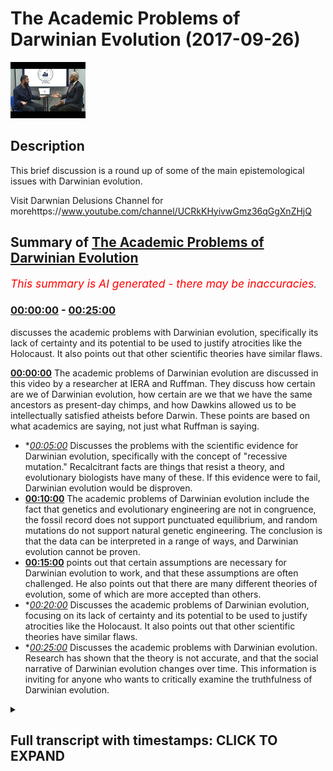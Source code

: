 # The Academic Problems of Darwinian Evolution (2017-09-26)

![alt The Academic Problems of Darwinian Evolution](fsJUk_vQnCs.jpg "The Academic Problems of Darwinian Evolution")

## Description

This brief discussion is a round up of some of the main epistemological issues with Darwinian evolution. 

Visit Darwnian Delusions Channel for morehttps://www.youtube.com/channel/UCRkKHyivwGmz36qGgXnZHjQ

## Summary of [The Academic Problems of Darwinian Evolution](https://www.youtube.com/watch?v=fsJUk_vQnCs)


*<span style="color:red; font-size:125%">This summary is AI generated - there may be inaccuracies</span>. [](/)*

### [00:00:00](https://www.youtube.com/watch?v=fsJUk_vQnCs&t=0) - [00:25:00](https://www.youtube.com/watch?v=fsJUk_vQnCs&t=1500)

 discusses the academic problems with Darwinian evolution, specifically its lack of certainty and its potential to be used to justify atrocities like the Holocaust. It also points out that other scientific theories have similar flaws.

**[00:00:00](https://www.youtube.com/watch?v=fsJUk_vQnCs&t=0)** The academic problems of Darwinian evolution are discussed in this video by a researcher at IERA and Ruffman. They discuss how certain are we of Darwinian evolution, how certain are we that we have the same ancestors as present-day chimps, and how Dawkins allowed us to be intellectually satisfied atheists before Darwin. These points are based on what academics are saying, not just what Ruffman is saying.
* **[00:05:00](https://www.youtube.com/watch?v=fsJUk_vQnCs&t=300)* Discusses the problems with the scientific evidence for Darwinian evolution, specifically with the concept of "recessive mutation." Recalcitrant facts are things that resist a theory, and evolutionary biologists have many of these. If this evidence were to fail, Darwinian evolution would be disproven.
* **[00:10:00](https://www.youtube.com/watch?v=fsJUk_vQnCs&t=600)** The academic problems of Darwinian evolution include the fact that genetics and evolutionary engineering are not in congruence, the fossil record does not support punctuated equilibrium, and random mutations do not support natural genetic engineering. The conclusion is that the data can be interpreted in a range of ways, and Darwinian evolution cannot be proven.
* **[00:15:00](https://www.youtube.com/watch?v=fsJUk_vQnCs&t=900)** points out that certain assumptions are necessary for Darwinian evolution to work, and that these assumptions are often challenged. He also points out that there are many different theories of evolution, some of which are more accepted than others.
* **[00:20:00](https://www.youtube.com/watch?v=fsJUk_vQnCs&t=1200)* Discusses the academic problems of Darwinian evolution, focusing on its lack of certainty and its potential to be used to justify atrocities like the Holocaust. It also points out that other scientific theories have similar flaws.
* **[00:25:00](https://www.youtube.com/watch?v=fsJUk_vQnCs&t=1500)* Discusses the academic problems with Darwinian evolution. Research has shown that the theory is not accurate, and that the social narrative of Darwinian evolution changes over time. This information is inviting for anyone who wants to critically examine the truthfulness of Darwinian evolution.

<details><summary><h2>Full transcript with timestamps: CLICK TO EXPAND</h2></summary>

[0:00:00](https://youtu.be/fsJUk_vQnCs?t=0) assalamualaikum warahmatullahi  
[0:00:02](https://youtu.be/fsJUk_vQnCs?t=2) wabarakatuhu welcome to a very important  
[0:00:06](https://youtu.be/fsJUk_vQnCs?t=6) show on evolution I'm here with sabor  
[0:00:09](https://youtu.be/fsJUk_vQnCs?t=9) Ruffman how you do it you're right good  
[0:00:11](https://youtu.be/fsJUk_vQnCs?t=11) good one of the researchers at I era and  
[0:00:14](https://youtu.be/fsJUk_vQnCs?t=14) we're going to be discussing Darwinian  
[0:00:16](https://youtu.be/fsJUk_vQnCs?t=16) evolution how certain let's get started  
[0:00:19](https://youtu.be/fsJUk_vQnCs?t=19) straight away so what how certain are we  
[0:00:22](https://youtu.be/fsJUk_vQnCs?t=22) of Darwinian evolution and more  
[0:00:25](https://youtu.be/fsJUk_vQnCs?t=25) specifically I want to ask you how  
[0:00:27](https://youtu.be/fsJUk_vQnCs?t=27) certain are we that we have the same  
[0:00:30](https://youtu.be/fsJUk_vQnCs?t=30) ancestors as present-day  
[0:00:31](https://youtu.be/fsJUk_vQnCs?t=31) let's say chimps ok brilliant question  
[0:00:34](https://youtu.be/fsJUk_vQnCs?t=34) what I'm gonna do in this show in sha  
[0:00:37](https://youtu.be/fsJUk_vQnCs?t=37) Allah God willing is show the popular  
[0:00:40](https://youtu.be/fsJUk_vQnCs?t=40) narrative which is it is as certain as  
[0:00:43](https://youtu.be/fsJUk_vQnCs?t=43) planetary motion as certain as the  
[0:00:44](https://youtu.be/fsJUk_vQnCs?t=44) plants going around the around the Sun  
[0:00:46](https://youtu.be/fsJUk_vQnCs?t=46) that we are certain this has happened  
[0:00:48](https://youtu.be/fsJUk_vQnCs?t=48) because this is this all certainty that  
[0:00:51](https://youtu.be/fsJUk_vQnCs?t=51) Darwin is speak with ok I'm gonna show  
[0:00:53](https://youtu.be/fsJUk_vQnCs?t=53) me are you challenging that certain time  
[0:00:54](https://youtu.be/fsJUk_vQnCs?t=54) no okay I'm gonna show the academics not  
[0:00:57](https://youtu.be/fsJUk_vQnCs?t=57) me right say it is based on a  
[0:01:00](https://youtu.be/fsJUk_vQnCs?t=60) probabilistic framework which has  
[0:01:01](https://youtu.be/fsJUk_vQnCs?t=61) multiple assumptions which are being  
[0:01:03](https://youtu.be/fsJUk_vQnCs?t=63) challenged and its core concepts are  
[0:01:05](https://youtu.be/fsJUk_vQnCs?t=65) disputable so are you saying that what's  
[0:01:07](https://youtu.be/fsJUk_vQnCs?t=67) happening on a popular level it's  
[0:01:09](https://youtu.be/fsJUk_vQnCs?t=69) completely different from what's going  
[0:01:11](https://youtu.be/fsJUk_vQnCs?t=71) on in the academic world absolutely and  
[0:01:12](https://youtu.be/fsJUk_vQnCs?t=72) this is not just something which I'm  
[0:01:14](https://youtu.be/fsJUk_vQnCs?t=74) pointing out this is something that even  
[0:01:15](https://youtu.be/fsJUk_vQnCs?t=75) the British government understands that  
[0:01:18](https://youtu.be/fsJUk_vQnCs?t=78) the academia is what's known in academia  
[0:01:21](https://youtu.be/fsJUk_vQnCs?t=81) hasn't filtered down to the general  
[0:01:23](https://youtu.be/fsJUk_vQnCs?t=83) masses which is why they run projects to  
[0:01:26](https://youtu.be/fsJUk_vQnCs?t=86) narrow the gap right but I would say  
[0:01:28](https://youtu.be/fsJUk_vQnCs?t=88) when it comes to Darwin's particular  
[0:01:30](https://youtu.be/fsJUk_vQnCs?t=90) theory yeah Richard Dawkins in the blind  
[0:01:32](https://youtu.be/fsJUk_vQnCs?t=92) watchmaker says Darwin allowed us to be  
[0:01:36](https://youtu.be/fsJUk_vQnCs?t=96) intellectually satisfied atheists before  
[0:01:38](https://youtu.be/fsJUk_vQnCs?t=98) Darwin it could have been tenable to be  
[0:01:39](https://youtu.be/fsJUk_vQnCs?t=99) an atheist right but he allowed us to be  
[0:01:41](https://youtu.be/fsJUk_vQnCs?t=101) intellectually satisfied atheists so  
[0:01:42](https://youtu.be/fsJUk_vQnCs?t=102) because of that we've got a deliberate  
[0:01:44](https://youtu.be/fsJUk_vQnCs?t=104) campaign by humanists by atheists by  
[0:01:47](https://youtu.be/fsJUk_vQnCs?t=107) Darwinists to miss educate the public on  
[0:01:50](https://youtu.be/fsJUk_vQnCs?t=110) this particular issue sounds quite  
[0:01:52](https://youtu.be/fsJUk_vQnCs?t=112) conspiratorial support I mean it does  
[0:01:54](https://youtu.be/fsJUk_vQnCs?t=114) mean is it just what you're saying or is  
[0:01:57](https://youtu.be/fsJUk_vQnCs?t=117) there some people from like an academic  
[0:01:58](https://youtu.be/fsJUk_vQnCs?t=118) perspective that also made the same kind  
[0:02:00](https://youtu.be/fsJUk_vQnCs?t=120) of claim well what you'll find and this  
[0:02:02](https://youtu.be/fsJUk_vQnCs?t=122) is very very interesting is that  
[0:02:04](https://youtu.be/fsJUk_vQnCs?t=124) mainstream secular academics who are  
[0:02:07](https://youtu.be/fsJUk_vQnCs?t=127) themselves like who for example James  
[0:02:10](https://youtu.be/fsJUk_vQnCs?t=130) Shapiro look as a  
[0:02:12](https://youtu.be/fsJUk_vQnCs?t=132) Cambridge educated evolutionary  
[0:02:14](https://youtu.be/fsJUk_vQnCs?t=134) biologist at the University of Chicago  
[0:02:16](https://youtu.be/fsJUk_vQnCs?t=136) right and he basically says that it's a  
[0:02:20](https://youtu.be/fsJUk_vQnCs?t=140) religion Lynn Margulis he's again an  
[0:02:23](https://youtu.be/fsJUk_vQnCs?t=143) atheist evolutionary biologist her and  
[0:02:24](https://youtu.be/fsJUk_vQnCs?t=144) similar and symbiotic theory is taught  
[0:02:27](https://youtu.be/fsJUk_vQnCs?t=147) every single usually apprised of some  
[0:02:29](https://youtu.be/fsJUk_vQnCs?t=149) sort she did she won the National Medal  
[0:02:31](https://youtu.be/fsJUk_vQnCs?t=151) of Science and Clinton gave that to her  
[0:02:33](https://youtu.be/fsJUk_vQnCs?t=153) again she's an eighth yes she called an  
[0:02:35](https://youtu.be/fsJUk_vQnCs?t=155) Anglo Saxon sect right Masatoshi Nye who  
[0:02:39](https://youtu.be/fsJUk_vQnCs?t=159) is a dawn in population genetics a  
[0:02:41](https://youtu.be/fsJUk_vQnCs?t=161) subfield of evolutionary biology again  
[0:02:43](https://youtu.be/fsJUk_vQnCs?t=163) another realized yeah not yet so he's  
[0:02:47](https://youtu.be/fsJUk_vQnCs?t=167) got these formulas at all at an academic  
[0:02:51](https://youtu.be/fsJUk_vQnCs?t=171) level in libraries across the world he  
[0:02:53](https://youtu.be/fsJUk_vQnCs?t=173) has said Darwin and he doesn't believe  
[0:02:55](https://youtu.be/fsJUk_vQnCs?t=175) in Darwin's mechanism he believes in his  
[0:02:58](https://youtu.be/fsJUk_vQnCs?t=178) own notation driven evolution he says  
[0:03:00](https://youtu.be/fsJUk_vQnCs?t=180) Darwin in our field is God so you can't  
[0:03:02](https://youtu.be/fsJUk_vQnCs?t=182) challenge him right so these are atheist  
[0:03:04](https://youtu.be/fsJUk_vQnCs?t=184) evolutionary academics saying this is  
[0:03:07](https://youtu.be/fsJUk_vQnCs?t=187) way more than science right and one  
[0:03:09](https://youtu.be/fsJUk_vQnCs?t=189) other thing which is very important just  
[0:03:11](https://youtu.be/fsJUk_vQnCs?t=191) a few months ago there's a book  
[0:03:12](https://youtu.be/fsJUk_vQnCs?t=192) published by Oxford University by an  
[0:03:14](https://youtu.be/fsJUk_vQnCs?t=194) atheist evolutionary biologist run  
[0:03:16](https://youtu.be/fsJUk_vQnCs?t=196) called Darwinism as religion so yours  
[0:03:20](https://youtu.be/fsJUk_vQnCs?t=200) antibody to see the philosopher of  
[0:03:21](https://youtu.be/fsJUk_vQnCs?t=201) science Michael ruse right well you  
[0:03:23](https://youtu.be/fsJUk_vQnCs?t=203) argues in that book is that Darwin's  
[0:03:25](https://youtu.be/fsJUk_vQnCs?t=205) theory is a valid scientific theory yes  
[0:03:28](https://youtu.be/fsJUk_vQnCs?t=208) but it has morphed into a full-out  
[0:03:32](https://youtu.be/fsJUk_vQnCs?t=212) religion not religion we are believes in  
[0:03:34](https://youtu.be/fsJUk_vQnCs?t=214) God by religion nonetheless okay let's  
[0:03:36](https://youtu.be/fsJUk_vQnCs?t=216) get straight into the question I posed  
[0:03:39](https://youtu.be/fsJUk_vQnCs?t=219) to you in the beginning of this session  
[0:03:40](https://youtu.be/fsJUk_vQnCs?t=220) we talked about certainty in terms of  
[0:03:43](https://youtu.be/fsJUk_vQnCs?t=223) evolutionary theory you're saying it's  
[0:03:45](https://youtu.be/fsJUk_vQnCs?t=225) not a certain as evolutionists or let's  
[0:03:48](https://youtu.be/fsJUk_vQnCs?t=228) say even popular atheists are making out  
[0:03:51](https://youtu.be/fsJUk_vQnCs?t=231) to be so what is your evidence of that  
[0:03:52](https://youtu.be/fsJUk_vQnCs?t=232) okay all of the people are not a  
[0:03:54](https://youtu.be/fsJUk_vQnCs?t=234) reference in this video people that you  
[0:03:56](https://youtu.be/fsJUk_vQnCs?t=236) can go check out learn and you can  
[0:03:59](https://youtu.be/fsJUk_vQnCs?t=239) actually find out there why I'm saying  
[0:04:00](https://youtu.be/fsJUk_vQnCs?t=240) yeah it's based on what they're saying  
[0:04:01](https://youtu.be/fsJUk_vQnCs?t=241) yeah so first off if we pick up any book  
[0:04:04](https://youtu.be/fsJUk_vQnCs?t=244) on the philosophy of biology philosophy  
[0:04:07](https://youtu.be/fsJUk_vQnCs?t=247) or biology is a subfield in which if you  
[0:04:09](https://youtu.be/fsJUk_vQnCs?t=249) imagine a biologist as studying  
[0:04:10](https://youtu.be/fsJUk_vQnCs?t=250) organisms right and a philosopher of  
[0:04:13](https://youtu.be/fsJUk_vQnCs?t=253) biology studying biologists how do they  
[0:04:14](https://youtu.be/fsJUk_vQnCs?t=254) come to conclusion so a basic book on  
[0:04:16](https://youtu.be/fsJUk_vQnCs?t=256) this is evidence in evolution by  
[0:04:18](https://youtu.be/fsJUk_vQnCs?t=258) Cambridge University okay why the  
[0:04:20](https://youtu.be/fsJUk_vQnCs?t=260) philosopher of biology Eliot Sobel who  
[0:04:22](https://youtu.be/fsJUk_vQnCs?t=262) is an atheist right and what he says in  
[0:04:23](https://youtu.be/fsJUk_vQnCs?t=263) this book is this duh  
[0:04:26](https://youtu.be/fsJUk_vQnCs?t=266) evolution is based on a probabilistic  
[0:04:27](https://youtu.be/fsJUk_vQnCs?t=267) framework okay and he talks about the  
[0:04:29](https://youtu.be/fsJUk_vQnCs?t=269) multiple assumptions which are there  
[0:04:31](https://youtu.be/fsJUk_vQnCs?t=271) okay likewise we have Peter Godfrey  
[0:04:33](https://youtu.be/fsJUk_vQnCs?t=273) Smith another philosopher herbology he  
[0:04:36](https://youtu.be/fsJUk_vQnCs?t=276) published a book with Princeton  
[0:04:37](https://youtu.be/fsJUk_vQnCs?t=277) University called philosophy herbology  
[0:04:38](https://youtu.be/fsJUk_vQnCs?t=278) yeah he's dead  
[0:04:39](https://youtu.be/fsJUk_vQnCs?t=279) he speaks about bodies are moving away  
[0:04:41](https://youtu.be/fsJUk_vQnCs?t=281) from the Tree of Life which we've been  
[0:04:43](https://youtu.be/fsJUk_vQnCs?t=283) told as a fact okay to a web of life so  
[0:04:46](https://youtu.be/fsJUk_vQnCs?t=286) mainstream secular and these two  
[0:04:48](https://youtu.be/fsJUk_vQnCs?t=288) individuals are atheists mainstream  
[0:04:50](https://youtu.be/fsJUk_vQnCs?t=290) secular universities and individuals and  
[0:04:52](https://youtu.be/fsJUk_vQnCs?t=292) academics yeah admit to three facts  
[0:04:55](https://youtu.be/fsJUk_vQnCs?t=295) probabilistic framework multiple  
[0:04:57](https://youtu.be/fsJUk_vQnCs?t=297) assumptions which are being challenged  
[0:04:59](https://youtu.be/fsJUk_vQnCs?t=299) and its core concepts are disputed  
[0:05:02](https://youtu.be/fsJUk_vQnCs?t=302) disputable let's stick with two and  
[0:05:04](https://youtu.be/fsJUk_vQnCs?t=304) three because one might be claimed to be  
[0:05:06](https://youtu.be/fsJUk_vQnCs?t=306) not a problem and everything in it said  
[0:05:08](https://youtu.be/fsJUk_vQnCs?t=308) in a sense is probabilistic right yeah  
[0:05:10](https://youtu.be/fsJUk_vQnCs?t=310) sure but what we need to be careful  
[0:05:12](https://youtu.be/fsJUk_vQnCs?t=312) about is this yeah remember the  
[0:05:14](https://youtu.be/fsJUk_vQnCs?t=314) narrative they're telling us they're  
[0:05:15](https://youtu.be/fsJUk_vQnCs?t=315) telling us it's as clear it's no brainer  
[0:05:17](https://youtu.be/fsJUk_vQnCs?t=317) it's as clear as planetary motion that's  
[0:05:19](https://youtu.be/fsJUk_vQnCs?t=319) the probably stick that's an observation  
[0:05:20](https://youtu.be/fsJUk_vQnCs?t=320) right so it's a very big claim okay so a  
[0:05:23](https://youtu.be/fsJUk_vQnCs?t=323) probabilistic framework is something  
[0:05:26](https://youtu.be/fsJUk_vQnCs?t=326) which automatically lowers that  
[0:05:27](https://youtu.be/fsJUk_vQnCs?t=327) certainty that you're talking about okay  
[0:05:29](https://youtu.be/fsJUk_vQnCs?t=329) some would say though I mean we're  
[0:05:31](https://youtu.be/fsJUk_vQnCs?t=331) talking about probabilistic framework we  
[0:05:32](https://youtu.be/fsJUk_vQnCs?t=332) don't have we don't have a problem with  
[0:05:34](https://youtu.be/fsJUk_vQnCs?t=334) that two and three you mentioned some of  
[0:05:38](https://youtu.be/fsJUk_vQnCs?t=338) the main major assumptions like we're  
[0:05:40](https://youtu.be/fsJUk_vQnCs?t=340) gonna probably go into homology or  
[0:05:41](https://youtu.be/fsJUk_vQnCs?t=341) something like this before we move on to  
[0:05:43](https://youtu.be/fsJUk_vQnCs?t=343) homology what we need to realize is this  
[0:05:44](https://youtu.be/fsJUk_vQnCs?t=344) yeah number one Darwin and the way that  
[0:05:47](https://youtu.be/fsJUk_vQnCs?t=347) he framed hysteria and the way that he  
[0:05:49](https://youtu.be/fsJUk_vQnCs?t=349) propagated it yeah he didn't know I  
[0:05:51](https://youtu.be/fsJUk_vQnCs?t=351) believe a very honest way yeah and I  
[0:05:53](https://youtu.be/fsJUk_vQnCs?t=353) believe he was a very hardworking  
[0:05:54](https://youtu.be/fsJUk_vQnCs?t=354) scientist and many of his works have  
[0:05:56](https://youtu.be/fsJUk_vQnCs?t=356) been misrepresented okay for example  
[0:05:57](https://youtu.be/fsJUk_vQnCs?t=357) right if you pick up a book on  
[0:05:59](https://youtu.be/fsJUk_vQnCs?t=359) evolutionary biology today a book about  
[0:06:01](https://youtu.be/fsJUk_vQnCs?t=361) Darwinian evolution like the greatest  
[0:06:03](https://youtu.be/fsJUk_vQnCs?t=363) show on earth right all jerry coins  
[0:06:06](https://youtu.be/fsJUk_vQnCs?t=366) evolution is true you're just gonna get  
[0:06:08](https://youtu.be/fsJUk_vQnCs?t=368) this theory is true here's why it's true  
[0:06:10](https://youtu.be/fsJUk_vQnCs?t=370) here's why it's true XYZ okay but he's  
[0:06:12](https://youtu.be/fsJUk_vQnCs?t=372) make up the Origin of Species you find  
[0:06:14](https://youtu.be/fsJUk_vQnCs?t=374) that Darwin right in the beginning he  
[0:06:16](https://youtu.be/fsJUk_vQnCs?t=376) says something very very important okay  
[0:06:17](https://youtu.be/fsJUk_vQnCs?t=377) he says you can use the facts that I  
[0:06:20](https://youtu.be/fsJUk_vQnCs?t=380) have in my book to come up with  
[0:06:22](https://youtu.be/fsJUk_vQnCs?t=382) conclusions which are opposite to mine  
[0:06:23](https://youtu.be/fsJUk_vQnCs?t=383) because he understands the philosophy of  
[0:06:25](https://youtu.be/fsJUk_vQnCs?t=385) science the philosophy of science  
[0:06:27](https://youtu.be/fsJUk_vQnCs?t=387) teaches us one you can have a conclusion  
[0:06:31](https://youtu.be/fsJUk_vQnCs?t=391) you can have observations in the future  
[0:06:33](https://youtu.be/fsJUk_vQnCs?t=393) which can challenge your previous  
[0:06:34](https://youtu.be/fsJUk_vQnCs?t=394) conclusion the Black Swan problem  
[0:06:36](https://youtu.be/fsJUk_vQnCs?t=396) problem reduction too you can always  
[0:06:38](https://youtu.be/fsJUk_vQnCs?t=398) have the same data give  
[0:06:39](https://youtu.be/fsJUk_vQnCs?t=399) rise to multiple theories later on in  
[0:06:42](https://youtu.be/fsJUk_vQnCs?t=402) Chapter six of his book he speaks about  
[0:06:44](https://youtu.be/fsJUk_vQnCs?t=404) the problems with his own theory now  
[0:06:46](https://youtu.be/fsJUk_vQnCs?t=406) look at the honesty of the man he puts  
[0:06:48](https://youtu.be/fsJUk_vQnCs?t=408) together a theory and he puts together a  
[0:06:50](https://youtu.be/fsJUk_vQnCs?t=410) chapter about the problems with this  
[0:06:52](https://youtu.be/fsJUk_vQnCs?t=412) theory and he tries to iron them out and  
[0:06:54](https://youtu.be/fsJUk_vQnCs?t=414) he admits some of these problems are  
[0:06:56](https://youtu.be/fsJUk_vQnCs?t=416) unsolvable some of these problems are  
[0:06:58](https://youtu.be/fsJUk_vQnCs?t=418) more apparent than real but I still  
[0:07:00](https://youtu.be/fsJUk_vQnCs?t=420) think my Theory's correct but one thing  
[0:07:02](https://youtu.be/fsJUk_vQnCs?t=422) that he says in his book if this fails  
[0:07:05](https://youtu.be/fsJUk_vQnCs?t=425) his Theory fails according to him which  
[0:07:07](https://youtu.be/fsJUk_vQnCs?t=427) is gradualism that their variations that  
[0:07:10](https://youtu.be/fsJUk_vQnCs?t=430) take place and evolution works at a  
[0:07:12](https://youtu.be/fsJUk_vQnCs?t=432) gradualist ik pace he said if this fails  
[0:07:15](https://youtu.be/fsJUk_vQnCs?t=435) then my theory will absolutely break  
[0:07:17](https://youtu.be/fsJUk_vQnCs?t=437) down and evolutionary biologists today  
[0:07:20](https://youtu.be/fsJUk_vQnCs?t=440) understand that gradualism has largely  
[0:07:22](https://youtu.be/fsJUk_vQnCs?t=442) failed and is this linked to things like  
[0:07:25](https://youtu.be/fsJUk_vQnCs?t=445) punctuated equilibrium but moreover I  
[0:07:28](https://youtu.be/fsJUk_vQnCs?t=448) just want to kind of put a case forward  
[0:07:32](https://youtu.be/fsJUk_vQnCs?t=452) let's pretend I'm an evolutionary  
[0:07:32](https://youtu.be/fsJUk_vQnCs?t=452) biologist now say listen we have a deal  
[0:07:35](https://youtu.be/fsJUk_vQnCs?t=455) we have a range of different data we  
[0:07:37](https://youtu.be/fsJUk_vQnCs?t=457) have for example the fossil record  
[0:07:39](https://youtu.be/fsJUk_vQnCs?t=459) archeological data we have RNA and DNA  
[0:07:41](https://youtu.be/fsJUk_vQnCs?t=461) we have the baby genome development in  
[0:07:45](https://youtu.be/fsJUk_vQnCs?t=465) animals and things like that all of  
[0:07:47](https://youtu.be/fsJUk_vQnCs?t=467) these things triangulate with each other  
[0:07:48](https://youtu.be/fsJUk_vQnCs?t=468) to give you the same conclusion which is  
[0:07:50](https://youtu.be/fsJUk_vQnCs?t=470) that every living thing and the  
[0:07:52](https://youtu.be/fsJUk_vQnCs?t=472) biological world is in congruence but  
[0:07:54](https://youtu.be/fsJUk_vQnCs?t=474) also goes back to one life-form so in  
[0:07:58](https://youtu.be/fsJUk_vQnCs?t=478) other words we all go back to one we're  
[0:07:59](https://youtu.be/fsJUk_vQnCs?t=479) all descended from the same kind of  
[0:08:01](https://youtu.be/fsJUk_vQnCs?t=481) singular life form sure so this is the  
[0:08:04](https://youtu.be/fsJUk_vQnCs?t=484) kind of primary theory or kind of  
[0:08:06](https://youtu.be/fsJUk_vQnCs?t=486) primary presupposition of evolution how  
[0:08:08](https://youtu.be/fsJUk_vQnCs?t=488) would you go around you're saying it's  
[0:08:10](https://youtu.be/fsJUk_vQnCs?t=490) not as clear as planetary motion but the  
[0:08:14](https://youtu.be/fsJUk_vQnCs?t=494) question is isn't that enough evidence  
[0:08:15](https://youtu.be/fsJUk_vQnCs?t=495) to you why is that not enough evidence  
[0:08:16](https://youtu.be/fsJUk_vQnCs?t=496) for you okay it's a very good question  
[0:08:18](https://youtu.be/fsJUk_vQnCs?t=498) yeah the only way I'm gonna change your  
[0:08:19](https://youtu.be/fsJUk_vQnCs?t=499) analogy if we were to have a  
[0:08:21](https://youtu.be/fsJUk_vQnCs?t=501) conversation like this yeah it wouldn't  
[0:08:24](https://youtu.be/fsJUk_vQnCs?t=504) be an evolutionary biologists thing on  
[0:08:25](https://youtu.be/fsJUk_vQnCs?t=505) the other side because an evolutionary  
[0:08:27](https://youtu.be/fsJUk_vQnCs?t=507) biologist were no better than that it's  
[0:08:28](https://youtu.be/fsJUk_vQnCs?t=508) most likely a Darwinist because remember  
[0:08:30](https://youtu.be/fsJUk_vQnCs?t=510) and even not every single evolutionary  
[0:08:32](https://youtu.be/fsJUk_vQnCs?t=512) biology is alone as the Darwinism yes  
[0:08:34](https://youtu.be/fsJUk_vQnCs?t=514) every Darwinist is the evolution of our  
[0:08:36](https://youtu.be/fsJUk_vQnCs?t=516) course right and evolution is different  
[0:08:38](https://youtu.be/fsJUk_vQnCs?t=518) to Darwinism evolution simply means  
[0:08:40](https://youtu.be/fsJUk_vQnCs?t=520) biological change over time double mean  
[0:08:41](https://youtu.be/fsJUk_vQnCs?t=521) evolution is tree of life and the  
[0:08:43](https://youtu.be/fsJUk_vQnCs?t=523) mechanism alright first thing which he  
[0:08:45](https://youtu.be/fsJUk_vQnCs?t=525) said is very very important let's flush  
[0:08:47](https://youtu.be/fsJUk_vQnCs?t=527) it out okay so you're claiming as a  
[0:08:50](https://youtu.be/fsJUk_vQnCs?t=530) Darwin is right  
[0:08:51](https://youtu.be/fsJUk_vQnCs?t=531) biochemistry yeah  
[0:08:53](https://youtu.be/fsJUk_vQnCs?t=533) genetics yes uh not to me yeah  
[0:08:55](https://youtu.be/fsJUk_vQnCs?t=535) psychology yeah sociology linguistics  
[0:08:57](https://youtu.be/fsJUk_vQnCs?t=537) biogeography here the fossil record  
[0:08:59](https://youtu.be/fsJUk_vQnCs?t=539) bioinformatics yes and every other  
[0:09:02](https://youtu.be/fsJUk_vQnCs?t=542) sphere of by law the subfields of  
[0:09:06](https://youtu.be/fsJUk_vQnCs?t=546) biology can blend I in congruence  
[0:09:08](https://youtu.be/fsJUk_vQnCs?t=548) leading up to one conclusion yes the  
[0:09:10](https://youtu.be/fsJUk_vQnCs?t=550) very first thing I'll point out right  
[0:09:11](https://youtu.be/fsJUk_vQnCs?t=551) now even knowing any science okay  
[0:09:13](https://youtu.be/fsJUk_vQnCs?t=553) that is impossible because science  
[0:09:16](https://youtu.be/fsJUk_vQnCs?t=556) doesn't proceed like that the same dater  
[0:09:18](https://youtu.be/fsJUk_vQnCs?t=558) can give rise to multiple conclusions  
[0:09:19](https://youtu.be/fsJUk_vQnCs?t=559) okay so that's the first point  
[0:09:21](https://youtu.be/fsJUk_vQnCs?t=561) well secondly if we delve into the data  
[0:09:23](https://youtu.be/fsJUk_vQnCs?t=563) we realize there's lots of black swans  
[0:09:25](https://youtu.be/fsJUk_vQnCs?t=565) lots of recalcitrant facts to resist a  
[0:09:29](https://youtu.be/fsJUk_vQnCs?t=569) theory yeah I was just going to ask you  
[0:09:30](https://youtu.be/fsJUk_vQnCs?t=570) to define that what caused the true  
[0:09:32](https://youtu.be/fsJUk_vQnCs?t=572) impact of recalcitrant factors right  
[0:09:34](https://youtu.be/fsJUk_vQnCs?t=574) I've been accused of murdering a lead  
[0:09:37](https://youtu.be/fsJUk_vQnCs?t=577) owl say okay I happen to be accused of  
[0:09:39](https://youtu.be/fsJUk_vQnCs?t=579) murdering a lead our Thursday at 6:30 on  
[0:09:43](https://youtu.be/fsJUk_vQnCs?t=583) the 20th of September we're on stage  
[0:09:45](https://youtu.be/fsJUk_vQnCs?t=585) right now the Rakhal certain fact is  
[0:09:48](https://youtu.be/fsJUk_vQnCs?t=588) you're an eyewitness and the person  
[0:09:50](https://youtu.be/fsJUk_vQnCs?t=590) filming is a night window you're here  
[0:09:52](https://youtu.be/fsJUk_vQnCs?t=592) down here that's a recalcitrant fact  
[0:09:53](https://youtu.be/fsJUk_vQnCs?t=593) right so recalcitrant fact is a factory  
[0:09:56](https://youtu.be/fsJUk_vQnCs?t=596) resist a theory now with in evolutionary  
[0:09:59](https://youtu.be/fsJUk_vQnCs?t=599) biology we have recalcitrant facts in  
[0:10:02](https://youtu.be/fsJUk_vQnCs?t=602) genetics for example orphan genes we  
[0:10:05](https://youtu.be/fsJUk_vQnCs?t=605) have recalcitrant facts when it comes to  
[0:10:07](https://youtu.be/fsJUk_vQnCs?t=607) the fossil record in terms of punctuated  
[0:10:09](https://youtu.be/fsJUk_vQnCs?t=609) equilibrium saltation 11 we have  
[0:10:13](https://youtu.be/fsJUk_vQnCs?t=613) recalcitrant facts when it comes to  
[0:10:14](https://youtu.be/fsJUk_vQnCs?t=614) random mutations in terms of natural  
[0:10:16](https://youtu.be/fsJUk_vQnCs?t=616) genetic engineering now these may sound  
[0:10:18](https://youtu.be/fsJUk_vQnCs?t=618) like technical terms but all I want you  
[0:10:19](https://youtu.be/fsJUk_vQnCs?t=619) to understand this is basically it's not  
[0:10:21](https://youtu.be/fsJUk_vQnCs?t=621) in congruence no in a way which is the  
[0:10:24](https://youtu.be/fsJUk_vQnCs?t=624) only theory that's in congruence you can  
[0:10:27](https://youtu.be/fsJUk_vQnCs?t=627) come with other theories besides that  
[0:10:29](https://youtu.be/fsJUk_vQnCs?t=629) right because remember I'm not saying  
[0:10:31](https://youtu.be/fsJUk_vQnCs?t=631) those fields don't lead to Darwinism  
[0:10:33](https://youtu.be/fsJUk_vQnCs?t=633) they can right but they can also lead to  
[0:10:35](https://youtu.be/fsJUk_vQnCs?t=635) other theories right so what you're  
[0:10:37](https://youtu.be/fsJUk_vQnCs?t=637) saying just to kind of simplify is  
[0:10:39](https://youtu.be/fsJUk_vQnCs?t=639) you're saying that the data that we have  
[0:10:40](https://youtu.be/fsJUk_vQnCs?t=640) in front of us can be interpreted in a  
[0:10:42](https://youtu.be/fsJUk_vQnCs?t=642) range of different ways and moreover  
[0:10:44](https://youtu.be/fsJUk_vQnCs?t=644) you're saying that if we want to stick  
[0:10:46](https://youtu.be/fsJUk_vQnCs?t=646) to the fine  
[0:10:47](https://youtu.be/fsJUk_vQnCs?t=647) kind of structure of Darwinian evolution  
[0:10:50](https://youtu.be/fsJUk_vQnCs?t=650) and we want to try and create what you  
[0:10:52](https://youtu.be/fsJUk_vQnCs?t=652) would think is like a line of best fit  
[0:10:53](https://youtu.be/fsJUk_vQnCs?t=653) you'd see a lot of anomalous sort of  
[0:10:56](https://youtu.be/fsJUk_vQnCs?t=656) dots on the sky autographed it wouldn't  
[0:10:58](https://youtu.be/fsJUk_vQnCs?t=658) be just one line of best fit every day  
[0:11:00](https://youtu.be/fsJUk_vQnCs?t=660) every line every door Scott and the  
[0:11:02](https://youtu.be/fsJUk_vQnCs?t=662) other thing is look I believe Darwin's  
[0:11:04](https://youtu.be/fsJUk_vQnCs?t=664) theory to be a valid scientific model  
[0:11:06](https://youtu.be/fsJUk_vQnCs?t=666) yes but but I think the reason why  
[0:11:09](https://youtu.be/fsJUk_vQnCs?t=669) people get confused is because they  
[0:11:10](https://youtu.be/fsJUk_vQnCs?t=670) conflate science with truth right  
[0:11:11](https://youtu.be/fsJUk_vQnCs?t=671) science gives you workable models of our  
[0:11:13](https://youtu.be/fsJUk_vQnCs?t=673) reality which are falsified it doesn't  
[0:11:15](https://youtu.be/fsJUk_vQnCs?t=675) give you truth with a capital T that's  
[0:11:18](https://youtu.be/fsJUk_vQnCs?t=678) the beauty of science they keep changing  
[0:11:19](https://youtu.be/fsJUk_vQnCs?t=679) keeps evolving keeps changing as we get  
[0:11:22](https://youtu.be/fsJUk_vQnCs?t=682) new data I've got some questions for you  
[0:11:24](https://youtu.be/fsJUk_vQnCs?t=684) one of them is that you've mentioned in  
[0:11:27](https://youtu.be/fsJUk_vQnCs?t=687) the things that you are mentioning as a  
[0:11:28](https://youtu.be/fsJUk_vQnCs?t=688) subfield of biological change over time  
[0:11:30](https://youtu.be/fsJUk_vQnCs?t=690) you mentioned a few things like  
[0:11:33](https://youtu.be/fsJUk_vQnCs?t=693) civilizational or you call it basically  
[0:11:36](https://youtu.be/fsJUk_vQnCs?t=696) how animals act together so she lodges  
[0:11:39](https://youtu.be/fsJUk_vQnCs?t=699) sociological behavior yeah sociological  
[0:11:41](https://youtu.be/fsJUk_vQnCs?t=701) behavior of animals so is it the case  
[0:11:44](https://youtu.be/fsJUk_vQnCs?t=704) that here for example chimps and human  
[0:11:47](https://youtu.be/fsJUk_vQnCs?t=707) beings have the same sociological other  
[0:11:50](https://youtu.be/fsJUk_vQnCs?t=710) behaviors more similar from a  
[0:11:52](https://youtu.be/fsJUk_vQnCs?t=712) sociological perspective according to  
[0:11:53](https://youtu.be/fsJUk_vQnCs?t=713) you again  
[0:11:55](https://youtu.be/fsJUk_vQnCs?t=715) mainstream evolutionary biologists this  
[0:11:56](https://youtu.be/fsJUk_vQnCs?t=716) is where we have homo places homo places  
[0:11:59](https://youtu.be/fsJUk_vQnCs?t=719) our similarities are not due to common  
[0:12:00](https://youtu.be/fsJUk_vQnCs?t=720) descent so we have okay once again to  
[0:12:04](https://youtu.be/fsJUk_vQnCs?t=724) simplify so you've got two key terms  
[0:12:06](https://youtu.be/fsJUk_vQnCs?t=726) here yeah right one of them is homology  
[0:12:08](https://youtu.be/fsJUk_vQnCs?t=728) yeah and the opposite of that so more  
[0:12:10](https://youtu.be/fsJUk_vQnCs?t=730) places so can we quickly just shall I  
[0:12:12](https://youtu.be/fsJUk_vQnCs?t=732) write homology is an assumption yes  
[0:12:14](https://youtu.be/fsJUk_vQnCs?t=734) similarities are due to common descent  
[0:12:15](https://youtu.be/fsJUk_vQnCs?t=735) common descent so I have all the  
[0:12:17](https://youtu.be/fsJUk_vQnCs?t=737) similarities that we see in the animal  
[0:12:19](https://youtu.be/fsJUk_vQnCs?t=739) kingdom is due to is a result of the  
[0:12:22](https://youtu.be/fsJUk_vQnCs?t=742) fact that we are from the same let's say  
[0:12:24](https://youtu.be/fsJUk_vQnCs?t=744) it's assumed no way this is common and  
[0:12:26](https://youtu.be/fsJUk_vQnCs?t=746) some common ancestor and this is the  
[0:12:28](https://youtu.be/fsJUk_vQnCs?t=748) assumption of homology goes back to the  
[0:12:30](https://youtu.be/fsJUk_vQnCs?t=750) Padma Purana 3,000 years ago the ancient  
[0:12:33](https://youtu.be/fsJUk_vQnCs?t=753) Indians now Hindus because they're  
[0:12:35](https://youtu.be/fsJUk_vQnCs?t=755) philosophers they are naturalist so when  
[0:12:38](https://youtu.be/fsJUk_vQnCs?t=758) it comes to homology if someone uses it  
[0:12:41](https://youtu.be/fsJUk_vQnCs?t=761) as an assumption there's nothing wrong  
[0:12:43](https://youtu.be/fsJUk_vQnCs?t=763) per se if someone says this and I want  
[0:12:45](https://youtu.be/fsJUk_vQnCs?t=765) you to realize I don't need this contest  
[0:12:47](https://youtu.be/fsJUk_vQnCs?t=767) you know they use this argument all the  
[0:12:48](https://youtu.be/fsJUk_vQnCs?t=768) time  
[0:12:49](https://youtu.be/fsJUk_vQnCs?t=769) similarities are due to common descent  
[0:12:51](https://youtu.be/fsJUk_vQnCs?t=771) right heylook similarities exist  
[0:12:53](https://youtu.be/fsJUk_vQnCs?t=773) therefore similarities led you to come  
[0:12:55](https://youtu.be/fsJUk_vQnCs?t=775) to descent right what's wrong with that  
[0:12:56](https://youtu.be/fsJUk_vQnCs?t=776) argument so circular circular sadly we  
[0:12:59](https://youtu.be/fsJUk_vQnCs?t=779) will find even documentaries using this  
[0:13:01](https://youtu.be/fsJUk_vQnCs?t=781) sort of circular reasoning is this  
[0:13:03](https://youtu.be/fsJUk_vQnCs?t=783) something which is fleshed out in the  
[0:13:05](https://youtu.be/fsJUk_vQnCs?t=785) academic or what you're saying because  
[0:13:07](https://youtu.be/fsJUk_vQnCs?t=787) what you're saying here is actually  
[0:13:08](https://youtu.be/fsJUk_vQnCs?t=788) quite profound let's be honest here  
[0:13:09](https://youtu.be/fsJUk_vQnCs?t=789) you're saying that the foundation of  
[0:13:12](https://youtu.be/fsJUk_vQnCs?t=792) evolutionary it W in evolutionary models  
[0:13:15](https://youtu.be/fsJUk_vQnCs?t=795) was the one that we were kind of  
[0:13:16](https://youtu.be/fsJUk_vQnCs?t=796) acquainted with which is homology one of  
[0:13:19](https://youtu.be/fsJUk_vQnCs?t=799) the may  
[0:13:19](https://youtu.be/fsJUk_vQnCs?t=799) assumptions everything that it goes back  
[0:13:21](https://youtu.be/fsJUk_vQnCs?t=801) to kind of common descent order the  
[0:13:23](https://youtu.be/fsJUk_vQnCs?t=803) differences or these similarities that  
[0:13:25](https://youtu.be/fsJUk_vQnCs?t=805) we see that is that is due to common  
[0:13:27](https://youtu.be/fsJUk_vQnCs?t=807) descent you're saying that actually this  
[0:13:30](https://youtu.be/fsJUk_vQnCs?t=810) itself this foundational thing cannot be  
[0:13:32](https://youtu.be/fsJUk_vQnCs?t=812) proven in and of itself yeah is that is  
[0:13:35](https://youtu.be/fsJUk_vQnCs?t=815) that your claim I'm not claiming this I  
[0:13:37](https://youtu.be/fsJUk_vQnCs?t=817) am going to give you an example of  
[0:13:39](https://youtu.be/fsJUk_vQnCs?t=819) someone who points this out you know  
[0:13:41](https://youtu.be/fsJUk_vQnCs?t=821) evolution is not your claim  
[0:13:42](https://youtu.be/fsJUk_vQnCs?t=822) no not my claim and I'm gonna give you  
[0:13:44](https://youtu.be/fsJUk_vQnCs?t=824) an example evolutionary biologists they  
[0:13:46](https://youtu.be/fsJUk_vQnCs?t=826) don't use this circular reasoning this  
[0:13:48](https://youtu.be/fsJUk_vQnCs?t=828) is used by people who are popularizers  
[0:13:50](https://youtu.be/fsJUk_vQnCs?t=830) okay all they say is we assumed it and  
[0:13:52](https://youtu.be/fsJUk_vQnCs?t=832) they carry on there's nothing wrong with  
[0:13:53](https://youtu.be/fsJUk_vQnCs?t=833) doing okay  
[0:13:53](https://youtu.be/fsJUk_vQnCs?t=833) Ronald Brady he's a philosopher of  
[0:13:55](https://youtu.be/fsJUk_vQnCs?t=835) biology as in mainstream secular  
[0:13:57](https://youtu.be/fsJUk_vQnCs?t=837) academic he published a paper in a  
[0:13:59](https://youtu.be/fsJUk_vQnCs?t=839) journal called cladistics called on the  
[0:14:01](https://youtu.be/fsJUk_vQnCs?t=841) aura on the independence of systematics  
[0:14:04](https://youtu.be/fsJUk_vQnCs?t=844) and what he goes on to say is this this  
[0:14:06](https://youtu.be/fsJUk_vQnCs?t=846) line of reasoning is circular right if  
[0:14:08](https://youtu.be/fsJUk_vQnCs?t=848) you uh if you want to say that homology  
[0:14:11](https://youtu.be/fsJUk_vQnCs?t=851) is true you have to come up with an  
[0:14:12](https://youtu.be/fsJUk_vQnCs?t=852) independent argument I won't use this  
[0:14:14](https://youtu.be/fsJUk_vQnCs?t=854) argument cause it's circuit but it's  
[0:14:15](https://youtu.be/fsJUk_vQnCs?t=855) something which doesn't seem like you  
[0:14:17](https://youtu.be/fsJUk_vQnCs?t=857) can plan under a microscope on you got  
[0:14:18](https://youtu.be/fsJUk_vQnCs?t=858) so how you prove it  
[0:14:19](https://youtu.be/fsJUk_vQnCs?t=859) you can't you can't it's an obsession  
[0:14:21](https://youtu.be/fsJUk_vQnCs?t=861) okay you move on so if it's an  
[0:14:23](https://youtu.be/fsJUk_vQnCs?t=863) assumption and it can't be proven what  
[0:14:25](https://youtu.be/fsJUk_vQnCs?t=865) you're effectively saying is that that  
[0:14:27](https://youtu.be/fsJUk_vQnCs?t=867) which holds the house of the foundations  
[0:14:30](https://youtu.be/fsJUk_vQnCs?t=870) which hold the house of Darwinian  
[0:14:31](https://youtu.be/fsJUk_vQnCs?t=871) evolution itself are unsound or are not  
[0:14:34](https://youtu.be/fsJUk_vQnCs?t=874) on Sam but unprovable of course that's  
[0:14:36](https://youtu.be/fsJUk_vQnCs?t=876) what you're saying well that's not what  
[0:14:37](https://youtu.be/fsJUk_vQnCs?t=877) I'm saying this is what that's what's  
[0:14:38](https://youtu.be/fsJUk_vQnCs?t=878) being said in that's what being said in  
[0:14:40](https://youtu.be/fsJUk_vQnCs?t=880) academic world because no one tries to  
[0:14:41](https://youtu.be/fsJUk_vQnCs?t=881) prove assumptions so that's very  
[0:14:43](https://youtu.be/fsJUk_vQnCs?t=883) profound well it is it is if we  
[0:14:45](https://youtu.be/fsJUk_vQnCs?t=885) understand that the popular  
[0:14:47](https://youtu.be/fsJUk_vQnCs?t=887) understanding yes different to the  
[0:14:48](https://youtu.be/fsJUk_vQnCs?t=888) academic understanding but it's not  
[0:14:50](https://youtu.be/fsJUk_vQnCs?t=890) profound for an academic well if so they  
[0:14:52](https://youtu.be/fsJUk_vQnCs?t=892) find how do you basically evolutionary  
[0:14:55](https://youtu.be/fsJUk_vQnCs?t=895) biologists or Darwinists reconcile this  
[0:14:58](https://youtu.be/fsJUk_vQnCs?t=898) because how can they how can they be so  
[0:15:00](https://youtu.be/fsJUk_vQnCs?t=900) certain about something which hasn't got  
[0:15:01](https://youtu.be/fsJUk_vQnCs?t=901) which has you could even say axiomatic  
[0:15:03](https://youtu.be/fsJUk_vQnCs?t=903) type presuppositions  
[0:15:05](https://youtu.be/fsJUk_vQnCs?t=905) okay now this is where it gets really  
[0:15:07](https://youtu.be/fsJUk_vQnCs?t=907) interesting right I find the language of  
[0:15:08](https://youtu.be/fsJUk_vQnCs?t=908) people I wish to Dawkins very  
[0:15:10](https://youtu.be/fsJUk_vQnCs?t=910) interesting because he is after all  
[0:15:12](https://youtu.be/fsJUk_vQnCs?t=912) somebody who is seen as an authority in  
[0:15:14](https://youtu.be/fsJUk_vQnCs?t=914) this field although he is not he's  
[0:15:16](https://youtu.be/fsJUk_vQnCs?t=916) referred to as a science journalist but  
[0:15:18](https://youtu.be/fsJUk_vQnCs?t=918) what he does say in public is different  
[0:15:20](https://youtu.be/fsJUk_vQnCs?t=920) to what he sometimes writes in books  
[0:15:23](https://youtu.be/fsJUk_vQnCs?t=923) right lesser-known works so for example  
[0:15:25](https://youtu.be/fsJUk_vQnCs?t=925) when he met Hamza in Ireland during the  
[0:15:28](https://youtu.be/fsJUk_vQnCs?t=928) 2011  
[0:15:30](https://youtu.be/fsJUk_vQnCs?t=930) well they theists convention you know he  
[0:15:32](https://youtu.be/fsJUk_vQnCs?t=932) was talking about you don't believe in  
[0:15:33](https://youtu.be/fsJUk_vQnCs?t=933) evolution it's just as clear as  
[0:15:36](https://youtu.be/fsJUk_vQnCs?t=936) planetary mayor right yeah yeah in his  
[0:15:39](https://youtu.be/fsJUk_vQnCs?t=939) book a devil's chaplain well he goes on  
[0:15:42](https://youtu.be/fsJUk_vQnCs?t=942) to say in this book that future facts  
[0:15:44](https://youtu.be/fsJUk_vQnCs?t=944) that I'm quoting him vibration future  
[0:15:47](https://youtu.be/fsJUk_vQnCs?t=947) facts may come to light which will force  
[0:15:49](https://youtu.be/fsJUk_vQnCs?t=949) our successors of the 21st century to  
[0:15:52](https://youtu.be/fsJUk_vQnCs?t=952) abandon Darwinism or modify beyond  
[0:15:55](https://youtu.be/fsJUk_vQnCs?t=955) reckoning right now what what's  
[0:15:57](https://youtu.be/fsJUk_vQnCs?t=957) basically going on here is this he knows  
[0:16:00](https://youtu.be/fsJUk_vQnCs?t=960) what he's talking about he's an  
[0:16:01](https://youtu.be/fsJUk_vQnCs?t=961) intelligent guy well but there's two  
[0:16:02](https://youtu.be/fsJUk_vQnCs?t=962) terms that need to be divorced  
[0:16:04](https://youtu.be/fsJUk_vQnCs?t=964) evolution hmm and Darwinian evolution  
[0:16:06](https://youtu.be/fsJUk_vQnCs?t=966) this is what's causing the so if I if I  
[0:16:09](https://youtu.be/fsJUk_vQnCs?t=969) say to you this thing right I say is  
[0:16:11](https://youtu.be/fsJUk_vQnCs?t=971) there a doctor in the house we need a  
[0:16:12](https://youtu.be/fsJUk_vQnCs?t=972) doctor and there's a brother who has a  
[0:16:15](https://youtu.be/fsJUk_vQnCs?t=975) PhD in philosophy it's not the same  
[0:16:17](https://youtu.be/fsJUk_vQnCs?t=977) thing this is a medical doctor  
[0:16:19](https://youtu.be/fsJUk_vQnCs?t=979) that's the laceration fallacy of  
[0:16:21](https://youtu.be/fsJUk_vQnCs?t=981) equivocation is what the Dominus have  
[0:16:22](https://youtu.be/fsJUk_vQnCs?t=982) been doing they've been saying evolution  
[0:16:24](https://youtu.be/fsJUk_vQnCs?t=984) is true  
[0:16:25](https://youtu.be/fsJUk_vQnCs?t=985) look the cells they're dividing they're  
[0:16:27](https://youtu.be/fsJUk_vQnCs?t=987) doing this you know give back my  
[0:16:29](https://youtu.be/fsJUk_vQnCs?t=989) theology  
[0:16:29](https://youtu.be/fsJUk_vQnCs?t=989) microbiology antibiotic medicine and  
[0:16:32](https://youtu.be/fsJUk_vQnCs?t=992) they use that to extrapolate to human  
[0:16:35](https://youtu.be/fsJUk_vQnCs?t=995) sham ancestry right not the same thing  
[0:16:36](https://youtu.be/fsJUk_vQnCs?t=996) at all it's a fallacy of purification  
[0:16:38](https://youtu.be/fsJUk_vQnCs?t=998) let me ask you a question straight up  
[0:16:40](https://youtu.be/fsJUk_vQnCs?t=1000) we've got some archaeological evidence  
[0:16:42](https://youtu.be/fsJUk_vQnCs?t=1002) of Lucy of all of these different  
[0:16:46](https://youtu.be/fsJUk_vQnCs?t=1006) homeworks or different things  
[0:16:49](https://youtu.be/fsJUk_vQnCs?t=1009) isn't this an evidence could this not be  
[0:16:50](https://youtu.be/fsJUk_vQnCs?t=1010) put into our database of evidences of  
[0:16:53](https://youtu.be/fsJUk_vQnCs?t=1013) the truthfulness of human chimp ancestry  
[0:16:56](https://youtu.be/fsJUk_vQnCs?t=1016) good question all I would do and I've  
[0:16:59](https://youtu.be/fsJUk_vQnCs?t=1019) said this previously and there's no  
[0:17:03](https://youtu.be/fsJUk_vQnCs?t=1023) paleontologist in the world who would  
[0:17:04](https://youtu.be/fsJUk_vQnCs?t=1024) disagree if somebody disagrees please  
[0:17:07](https://youtu.be/fsJUk_vQnCs?t=1027) dance my new van you've debated Aaron  
[0:17:09](https://youtu.be/fsJUk_vQnCs?t=1029) raw and he's a paleontologist isn't he  
[0:17:11](https://youtu.be/fsJUk_vQnCs?t=1031) well he studied paleontology right but  
[0:17:13](https://youtu.be/fsJUk_vQnCs?t=1033) this is a mainstream thing which is  
[0:17:15](https://youtu.be/fsJUk_vQnCs?t=1035) understood in evolution biology okay  
[0:17:17](https://youtu.be/fsJUk_vQnCs?t=1037) there are four assumptions when they  
[0:17:19](https://youtu.be/fsJUk_vQnCs?t=1039) look at Lucy or look at anything okay  
[0:17:21](https://youtu.be/fsJUk_vQnCs?t=1041) number one is the assumption of  
[0:17:23](https://youtu.be/fsJUk_vQnCs?t=1043) naturalism naturalism is everything has  
[0:17:26](https://youtu.be/fsJUk_vQnCs?t=1046) to explain naturalistically  
[0:17:27](https://youtu.be/fsJUk_vQnCs?t=1047) hence why Darwin said if there's no  
[0:17:29](https://youtu.be/fsJUk_vQnCs?t=1049) fossils it'd still be true right because  
[0:17:32](https://youtu.be/fsJUk_vQnCs?t=1052) it doesn't matter it doesn't matter  
[0:17:33](https://youtu.be/fsJUk_vQnCs?t=1053) because the assumption is so this is  
[0:17:35](https://youtu.be/fsJUk_vQnCs?t=1055) really axiomatic no yeah of course it's  
[0:17:37](https://youtu.be/fsJUk_vQnCs?t=1057) incorrect so now it becomes a  
[0:17:38](https://youtu.be/fsJUk_vQnCs?t=1058) self-fulfilling prophecy  
[0:17:39](https://youtu.be/fsJUk_vQnCs?t=1059) well actually the the analogy that I  
[0:17:41](https://youtu.be/fsJUk_vQnCs?t=1061) think is good is you know have you been  
[0:17:43](https://youtu.be/fsJUk_vQnCs?t=1063) to a circus with it having our tightrope  
[0:17:45](https://youtu.be/fsJUk_vQnCs?t=1065) in the plank did you I see I've seen  
[0:17:47](https://youtu.be/fsJUk_vQnCs?t=1067) that yeah yeah beneath it they have a  
[0:17:48](https://youtu.be/fsJUk_vQnCs?t=1068) safety net right okay  
[0:17:50](https://youtu.be/fsJUk_vQnCs?t=1070) so above if you like that's the science  
[0:17:51](https://youtu.be/fsJUk_vQnCs?t=1071) if they fall down the naturalism is a  
[0:17:54](https://youtu.be/fsJUk_vQnCs?t=1074) safety net right all right Henry guy in  
[0:17:56](https://youtu.be/fsJUk_vQnCs?t=1076) his book The Accidental species  
[0:17:57](https://youtu.be/fsJUk_vQnCs?t=1077) misunderstanding the human evolution  
[0:17:59](https://youtu.be/fsJUk_vQnCs?t=1079) he's an atheist evolutionary biologist  
[0:18:01](https://youtu.be/fsJUk_vQnCs?t=1081) he's the senior editor of nature which  
[0:18:03](https://youtu.be/fsJUk_vQnCs?t=1083) is the most prestigious journal in the  
[0:18:05](https://youtu.be/fsJUk_vQnCs?t=1085) world it's like premiere so a way about  
[0:18:06](https://youtu.be/fsJUk_vQnCs?t=1086) people like Dawkins he says in his book  
[0:18:09](https://youtu.be/fsJUk_vQnCs?t=1089) the same thing he says if there's no  
[0:18:10](https://youtu.be/fsJUk_vQnCs?t=1090) fossils human ship ancestry still be  
[0:18:12](https://youtu.be/fsJUk_vQnCs?t=1092) true and he says that because of  
[0:18:13](https://youtu.be/fsJUk_vQnCs?t=1093) homology no naturalism the assumption of  
[0:18:17](https://youtu.be/fsJUk_vQnCs?t=1097) naturalism and wouldn't that be coupled  
[0:18:18](https://youtu.be/fsJUk_vQnCs?t=1098) with you with homologation but this full  
[0:18:20](https://youtu.be/fsJUk_vQnCs?t=1100) assumptions are separate right second  
[0:18:21](https://youtu.be/fsJUk_vQnCs?t=1101) assumption is homology right third  
[0:18:23](https://youtu.be/fsJUk_vQnCs?t=1103) assumption is his only one origin right  
[0:18:26](https://youtu.be/fsJUk_vQnCs?t=1106) which is why humans chimps have to be  
[0:18:27](https://youtu.be/fsJUk_vQnCs?t=1107) put together you me a blade of grass and  
[0:18:30](https://youtu.be/fsJUk_vQnCs?t=1110) elephant and octopus oh family well  
[0:18:32](https://youtu.be/fsJUk_vQnCs?t=1112) family because of the assumption of one  
[0:18:34](https://youtu.be/fsJUk_vQnCs?t=1114) origin yeah that's an assumption  
[0:18:36](https://youtu.be/fsJUk_vQnCs?t=1116) fourthly this is extremely important  
[0:18:38](https://youtu.be/fsJUk_vQnCs?t=1118) right  
[0:18:38](https://youtu.be/fsJUk_vQnCs?t=1118) even if these assumptions didn't exist  
[0:18:40](https://youtu.be/fsJUk_vQnCs?t=1120) this is the most fundamental assumption  
[0:18:42](https://youtu.be/fsJUk_vQnCs?t=1122) okay go ahead and this is the one that's  
[0:18:43](https://youtu.be/fsJUk_vQnCs?t=1123) most challenged go on from to get from A  
[0:18:46](https://youtu.be/fsJUk_vQnCs?t=1126) to Z we need a mechanism right and  
[0:18:48](https://youtu.be/fsJUk_vQnCs?t=1128) that's natural selection right if the  
[0:18:49](https://youtu.be/fsJUk_vQnCs?t=1129) mechanism fails in history fails imagine  
[0:18:52](https://youtu.be/fsJUk_vQnCs?t=1132) there's a bridge you've got two  
[0:18:54](https://youtu.be/fsJUk_vQnCs?t=1134) structures on either side then you've  
[0:18:55](https://youtu.be/fsJUk_vQnCs?t=1135) got a beam these structures are the  
[0:18:58](https://youtu.be/fsJUk_vQnCs?t=1138) mechanism of natural selection the Tree  
[0:19:00](https://youtu.be/fsJUk_vQnCs?t=1140) of Life is the trajectory right if these  
[0:19:03](https://youtu.be/fsJUk_vQnCs?t=1143) structures break the tree breaks so  
[0:19:04](https://youtu.be/fsJUk_vQnCs?t=1144) you're saying is challenged why is it  
[0:19:05](https://youtu.be/fsJUk_vQnCs?t=1145) challenged well anybody who knows the  
[0:19:09](https://youtu.be/fsJUk_vQnCs?t=1149) basics of evolutionary biology owes the  
[0:19:12](https://youtu.be/fsJUk_vQnCs?t=1152) mechanism is being challenged by  
[0:19:13](https://youtu.be/fsJUk_vQnCs?t=1153) mainstream academics by a host of  
[0:19:16](https://youtu.be/fsJUk_vQnCs?t=1156) alternatives evolution by  
[0:19:17](https://youtu.be/fsJUk_vQnCs?t=1157) self-organization new mutation ISM near  
[0:19:21](https://youtu.be/fsJUk_vQnCs?t=1161) Omaha near Lamarckism that's become very  
[0:19:23](https://youtu.be/fsJUk_vQnCs?t=1163) popular that's easy a dead theory which  
[0:19:25](https://youtu.be/fsJUk_vQnCs?t=1165) came back to - all right right this is  
[0:19:27](https://youtu.be/fsJUk_vQnCs?t=1167) also intended yes that's a good point  
[0:19:30](https://youtu.be/fsJUk_vQnCs?t=1170) and there's also evolution my natural  
[0:19:32](https://youtu.be/fsJUk_vQnCs?t=1172) genetic engineering are these fringe of  
[0:19:34](https://youtu.be/fsJUk_vQnCs?t=1174) course they are they're very friendly  
[0:19:35](https://youtu.be/fsJUk_vQnCs?t=1175) they are fringe but what we have to  
[0:19:37](https://youtu.be/fsJUk_vQnCs?t=1177) understand is epistemic ly hmm something  
[0:19:40](https://youtu.be/fsJUk_vQnCs?t=1180) may be fringe but it's epistemic equal  
[0:19:42](https://youtu.be/fsJUk_vQnCs?t=1182) right okay so what you're saying here  
[0:19:44](https://youtu.be/fsJUk_vQnCs?t=1184) are tell me what you're saying so if  
[0:19:47](https://youtu.be/fsJUk_vQnCs?t=1187) someone comes in a nutshell  
[0:19:48](https://youtu.be/fsJUk_vQnCs?t=1188) let's try and say this to someone to  
[0:19:50](https://youtu.be/fsJUk_vQnCs?t=1190) someone to kind of summarize yeah assume  
[0:19:53](https://youtu.be/fsJUk_vQnCs?t=1193) I'm someone who's absolutely convinced  
[0:19:55](https://youtu.be/fsJUk_vQnCs?t=1195) as a matter of certainty that a  
[0:19:56](https://youtu.be/fsJUk_vQnCs?t=1196) Darwinian evolution  
[0:19:57](https://youtu.be/fsJUk_vQnCs?t=1197) is true and be okay that human chimp  
[0:20:00](https://youtu.be/fsJUk_vQnCs?t=1200) ancestry is certainly the case okay  
[0:20:02](https://youtu.be/fsJUk_vQnCs?t=1202) I'm going to come up to you and say  
[0:20:04](https://youtu.be/fsJUk_vQnCs?t=1204) listen I believe a and B what would be  
[0:20:07](https://youtu.be/fsJUk_vQnCs?t=1207) in a in a kind of summarized nutshell  
[0:20:09](https://youtu.be/fsJUk_vQnCs?t=1209) your response to show them that it's not  
[0:20:12](https://youtu.be/fsJUk_vQnCs?t=1212) certain okay good question yeah I would  
[0:20:16](https://youtu.be/fsJUk_vQnCs?t=1216) firstly if I literally had no time I  
[0:20:19](https://youtu.be/fsJUk_vQnCs?t=1219) would ignore the science yeah simply go  
[0:20:21](https://youtu.be/fsJUk_vQnCs?t=1221) to the philosophy of science a  
[0:20:23](https://youtu.be/fsJUk_vQnCs?t=1223) philosophy of science is based upon  
[0:20:24](https://youtu.be/fsJUk_vQnCs?t=1224) limited set of data generalizations  
[0:20:26](https://youtu.be/fsJUk_vQnCs?t=1226) future data which can challenge the  
[0:20:28](https://youtu.be/fsJUk_vQnCs?t=1228) previous theory the same data can give  
[0:20:30](https://youtu.be/fsJUk_vQnCs?t=1230) rise to multiple theories yeah just  
[0:20:33](https://youtu.be/fsJUk_vQnCs?t=1233) based on those two things you shouldn't  
[0:20:35](https://youtu.be/fsJUk_vQnCs?t=1235) be searching about anything in science  
[0:20:36](https://youtu.be/fsJUk_vQnCs?t=1236) because pick up any book on the  
[0:20:38](https://youtu.be/fsJUk_vQnCs?t=1238) philosophy of science such as philosophy  
[0:20:39](https://youtu.be/fsJUk_vQnCs?t=1239) of science a new introduction by Oxford  
[0:20:41](https://youtu.be/fsJUk_vQnCs?t=1241) University yeah in it says no no  
[0:20:45](https://youtu.be/fsJUk_vQnCs?t=1245) scientific theory no scientific  
[0:20:47](https://youtu.be/fsJUk_vQnCs?t=1247) conclusion can be concrete proof you can  
[0:20:51](https://youtu.be/fsJUk_vQnCs?t=1251) always change okay and the second thing  
[0:20:53](https://youtu.be/fsJUk_vQnCs?t=1253) about him in Japan's history well I  
[0:20:55](https://youtu.be/fsJUk_vQnCs?t=1255) would simply do human chimp ancestry is  
[0:20:57](https://youtu.be/fsJUk_vQnCs?t=1257) based upon four assumptions homology  
[0:20:59](https://youtu.be/fsJUk_vQnCs?t=1259) naturalism the mechanism and a single  
[0:21:02](https://youtu.be/fsJUk_vQnCs?t=1262) origin yes  
[0:21:03](https://youtu.be/fsJUk_vQnCs?t=1263) secondly all of Darwinian evolution is  
[0:21:05](https://youtu.be/fsJUk_vQnCs?t=1265) based on probabilistic framework which  
[0:21:07](https://youtu.be/fsJUk_vQnCs?t=1267) has assumptions and which is disputable  
[0:21:09](https://youtu.be/fsJUk_vQnCs?t=1269) as somebody may turn around and say to  
[0:21:11](https://youtu.be/fsJUk_vQnCs?t=1271) me yeah but who cares  
[0:21:12](https://youtu.be/fsJUk_vQnCs?t=1272) ninety-nine percent of biologists  
[0:21:14](https://youtu.be/fsJUk_vQnCs?t=1274) believe in Darwinian evolution I will  
[0:21:16](https://youtu.be/fsJUk_vQnCs?t=1276) say to them well guess what so do I but  
[0:21:18](https://youtu.be/fsJUk_vQnCs?t=1278) what does believe mean they believe it  
[0:21:19](https://youtu.be/fsJUk_vQnCs?t=1279) to be a valid theory it doesn't mean  
[0:21:21](https://youtu.be/fsJUk_vQnCs?t=1281) they believe it to be absolutely true  
[0:21:22](https://youtu.be/fsJUk_vQnCs?t=1282) the same thing with me as a Muslim I  
[0:21:24](https://youtu.be/fsJUk_vQnCs?t=1284) believe it to be a valid theory  
[0:21:26](https://youtu.be/fsJUk_vQnCs?t=1286) plausible theory I'm not saying it's  
[0:21:28](https://youtu.be/fsJUk_vQnCs?t=1288) impossible but it's not absolutely true  
[0:21:30](https://youtu.be/fsJUk_vQnCs?t=1290) and obviously for Islamic reasons you  
[0:21:32](https://youtu.be/fsJUk_vQnCs?t=1292) would opt out of believing that human  
[0:21:34](https://youtu.be/fsJUk_vQnCs?t=1294) beings have a common ancestor with each  
[0:21:35](https://youtu.be/fsJUk_vQnCs?t=1295) other no I would but I wouldn't even  
[0:21:37](https://youtu.be/fsJUk_vQnCs?t=1297) have to be a Muslim to do that right  
[0:21:39](https://youtu.be/fsJUk_vQnCs?t=1299) because for example someone like David  
[0:21:41](https://youtu.be/fsJUk_vQnCs?t=1301) stove he's that mainstream atheist  
[0:21:43](https://youtu.be/fsJUk_vQnCs?t=1303) philosopher awesome Darwin in fairy  
[0:21:45](https://youtu.be/fsJUk_vQnCs?t=1305) tales  
[0:21:45](https://youtu.be/fsJUk_vQnCs?t=1305) Darwin in fairy tales his popular book  
[0:21:47](https://youtu.be/fsJUk_vQnCs?t=1307) also you have people like Jerry Fodor  
[0:21:49](https://youtu.be/fsJUk_vQnCs?t=1309) his book what Darwin got wrong and  
[0:21:51](https://youtu.be/fsJUk_vQnCs?t=1311) interestingly and I think we didn't  
[0:21:53](https://youtu.be/fsJUk_vQnCs?t=1313) actually mention this point they  
[0:21:54](https://youtu.be/fsJUk_vQnCs?t=1314) understand it's not absolute but  
[0:21:55](https://youtu.be/fsJUk_vQnCs?t=1315) interestingly at this point we didn't  
[0:21:57](https://youtu.be/fsJUk_vQnCs?t=1317) actually mentioned Darwin's theory is  
[0:21:58](https://youtu.be/fsJUk_vQnCs?t=1318) unique for five reasons go on there's  
[0:22:01](https://youtu.be/fsJUk_vQnCs?t=1321) nothing no other theory in the history  
[0:22:03](https://youtu.be/fsJUk_vQnCs?t=1323) of science which has these things number  
[0:22:05](https://youtu.be/fsJUk_vQnCs?t=1325) one according to mainstream secular  
[0:22:08](https://youtu.be/fsJUk_vQnCs?t=1328) academics it's turned into a secular  
[0:22:11](https://youtu.be/fsJUk_vQnCs?t=1331) according to even Dominus themselves -  
[0:22:13](https://youtu.be/fsJUk_vQnCs?t=1333) he influenced politics and it became  
[0:22:16](https://youtu.be/fsJUk_vQnCs?t=1336) into a thorough political system within  
[0:22:18](https://youtu.be/fsJUk_vQnCs?t=1338) itself  
[0:22:19](https://youtu.be/fsJUk_vQnCs?t=1339) Stalin read the Origin of Species that  
[0:22:21](https://youtu.be/fsJUk_vQnCs?t=1341) led him to atheism when he killed people  
[0:22:24](https://youtu.be/fsJUk_vQnCs?t=1344) he said he thought he was doing natural  
[0:22:26](https://youtu.be/fsJUk_vQnCs?t=1346) selection but an ethical system people  
[0:22:29](https://youtu.be/fsJUk_vQnCs?t=1349) get a meaning out of it you know they  
[0:22:31](https://youtu.be/fsJUk_vQnCs?t=1351) they could drive morality for me  
[0:22:32](https://youtu.be/fsJUk_vQnCs?t=1352) fourthly  
[0:22:33](https://youtu.be/fsJUk_vQnCs?t=1353) we have my favourite Spencer socialist  
[0:22:35](https://youtu.be/fsJUk_vQnCs?t=1355) of course is nearly full we have mass  
[0:22:38](https://youtu.be/fsJUk_vQnCs?t=1358) propaganda we have the popular  
[0:22:40](https://youtu.be/fsJUk_vQnCs?t=1360) perception and we have academia and 5  
[0:22:43](https://youtu.be/fsJUk_vQnCs?t=1363) this is extremely important is that  
[0:22:45](https://youtu.be/fsJUk_vQnCs?t=1365) apart from me being a religion apart  
[0:22:47](https://youtu.be/fsJUk_vQnCs?t=1367) from the the sociological aspect of it  
[0:22:49](https://youtu.be/fsJUk_vQnCs?t=1369) sorry the religion the political aspect  
[0:22:52](https://youtu.be/fsJUk_vQnCs?t=1372) the ethical aspect the the propaganda  
[0:22:56](https://youtu.be/fsJUk_vQnCs?t=1376) sociologically if you go up to somebody  
[0:22:58](https://youtu.be/fsJUk_vQnCs?t=1378) and say do you believe in this theory  
[0:22:59](https://youtu.be/fsJUk_vQnCs?t=1379) that yeah yeah I believe it to be true  
[0:23:01](https://youtu.be/fsJUk_vQnCs?t=1381) masses of people believe it to be true  
[0:23:03](https://youtu.be/fsJUk_vQnCs?t=1383) if you ask them for a whiff of evidence  
[0:23:05](https://youtu.be/fsJUk_vQnCs?t=1385) it's just scratch the surface they don't  
[0:23:07](https://youtu.be/fsJUk_vQnCs?t=1387) know and I have experienced this myself  
[0:23:09](https://youtu.be/fsJUk_vQnCs?t=1389) and I just want to end up on this yes in  
[0:23:11](https://youtu.be/fsJUk_vQnCs?t=1391) Stanford they did an experiment about  
[0:23:13](https://youtu.be/fsJUk_vQnCs?t=1393) social conformity and they put three  
[0:23:16](https://youtu.be/fsJUk_vQnCs?t=1396) lines on the board and there was a group  
[0:23:18](https://youtu.be/fsJUk_vQnCs?t=1398) group of people one of them was a test  
[0:23:20](https://youtu.be/fsJUk_vQnCs?t=1400) subject the rest of them were actors and  
[0:23:22](https://youtu.be/fsJUk_vQnCs?t=1402) they have lines ABC and so they went out  
[0:23:24](https://youtu.be/fsJUk_vQnCs?t=1404) to everyone which line is the shortest  
[0:23:27](https://youtu.be/fsJUk_vQnCs?t=1407) the shortest was see this guy lied and  
[0:23:30](https://youtu.be/fsJUk_vQnCs?t=1410) said ay ay ay ay ay it came to the test  
[0:23:35](https://youtu.be/fsJUk_vQnCs?t=1415) subject all the rest of them are fake he  
[0:23:38](https://youtu.be/fsJUk_vQnCs?t=1418) denied his own perception and he said  
[0:23:40](https://youtu.be/fsJUk_vQnCs?t=1420) hey even though he knew C was the  
[0:23:42](https://youtu.be/fsJUk_vQnCs?t=1422) smallest which goes to show that human  
[0:23:44](https://youtu.be/fsJUk_vQnCs?t=1424) beings are social creatures we go with  
[0:23:47](https://youtu.be/fsJUk_vQnCs?t=1427) the flow and we accept things because of  
[0:23:49](https://youtu.be/fsJUk_vQnCs?t=1429) Authority without actually questioning  
[0:23:51](https://youtu.be/fsJUk_vQnCs?t=1431) them and Darwin's theory is unique in  
[0:23:53](https://youtu.be/fsJUk_vQnCs?t=1433) the sense that you have millions of  
[0:23:55](https://youtu.be/fsJUk_vQnCs?t=1435) people who believe in it it's a it's a  
[0:23:57](https://youtu.be/fsJUk_vQnCs?t=1437) materialistic story for capitalism and  
[0:23:59](https://youtu.be/fsJUk_vQnCs?t=1439) it is something which is accepted  
[0:24:01](https://youtu.be/fsJUk_vQnCs?t=1441) without any evidence tell us tell us  
[0:24:03](https://youtu.be/fsJUk_vQnCs?t=1443) yeah so you wanna say the last thing  
[0:24:04](https://youtu.be/fsJUk_vQnCs?t=1444) yeah that's it there's five things about  
[0:24:06](https://youtu.be/fsJUk_vQnCs?t=1446) Darwin see which is unique okay tell us  
[0:24:08](https://youtu.be/fsJUk_vQnCs?t=1448) about this what's this this is a project  
[0:24:12](https://youtu.be/fsJUk_vQnCs?t=1452) called Darwin in delusions and the only  
[0:24:15](https://youtu.be/fsJUk_vQnCs?t=1455) purpose of ship all over the ship well  
[0:24:17](https://youtu.be/fsJUk_vQnCs?t=1457) the HMS Beagle 1859 to the island right  
[0:24:21](https://youtu.be/fsJUk_vQnCs?t=1461) alright so what it basically is this I  
[0:24:23](https://youtu.be/fsJUk_vQnCs?t=1463) want to make it clear what delusions  
[0:24:25](https://youtu.be/fsJUk_vQnCs?t=1465) I'm not saying somebody who believes it  
[0:24:27](https://youtu.be/fsJUk_vQnCs?t=1467) to be a valid scientific theory is  
[0:24:28](https://youtu.be/fsJUk_vQnCs?t=1468) deluded is a YouTube channel it's a  
[0:24:30](https://youtu.be/fsJUk_vQnCs?t=1470) YouTube channel this is to show that if  
[0:24:33](https://youtu.be/fsJUk_vQnCs?t=1473) you believe it's certain and if you want  
[0:24:34](https://youtu.be/fsJUk_vQnCs?t=1474) to bring your if you don't bring meaning  
[0:24:36](https://youtu.be/fsJUk_vQnCs?t=1476) of life out if you don't bring morality  
[0:24:38](https://youtu.be/fsJUk_vQnCs?t=1478) out of it you know from Darwin to Hitler  
[0:24:40](https://youtu.be/fsJUk_vQnCs?t=1480) you should read this book right how it  
[0:24:42](https://youtu.be/fsJUk_vQnCs?t=1482) led the Nazis to do what they were  
[0:24:44](https://youtu.be/fsJUk_vQnCs?t=1484) actually doing in terms of their social  
[0:24:45](https://youtu.be/fsJUk_vQnCs?t=1485) Darwinism then I would say you're pretty  
[0:24:48](https://youtu.be/fsJUk_vQnCs?t=1488) diluted because this is a valid  
[0:24:49](https://youtu.be/fsJUk_vQnCs?t=1489) scientific theory but it's not the  
[0:24:51](https://youtu.be/fsJUk_vQnCs?t=1491) gospel truth interesting interesting  
[0:24:52](https://youtu.be/fsJUk_vQnCs?t=1492) interesting people are gonna be going on  
[0:24:55](https://youtu.be/fsJUk_vQnCs?t=1495) there inshallah and subscribing to it  
[0:24:57](https://youtu.be/fsJUk_vQnCs?t=1497) and listening to more of support on his  
[0:25:00](https://youtu.be/fsJUk_vQnCs?t=1500) research is really truly eye-opening and  
[0:25:03](https://youtu.be/fsJUk_vQnCs?t=1503) I'm sure even if you're not a Muslim or  
[0:25:05](https://youtu.be/fsJUk_vQnCs?t=1505) let's say even if you are a Darwinian  
[0:25:06](https://youtu.be/fsJUk_vQnCs?t=1506) evolutionist you should be challenged  
[0:25:08](https://youtu.be/fsJUk_vQnCs?t=1508) challenging yourself and not really kind  
[0:25:10](https://youtu.be/fsJUk_vQnCs?t=1510) of relying on like the social narrative  
[0:25:13](https://youtu.be/fsJUk_vQnCs?t=1513) I'm at the end of the day social  
[0:25:14](https://youtu.be/fsJUk_vQnCs?t=1514) narratives change and the way they do  
[0:25:17](https://youtu.be/fsJUk_vQnCs?t=1517) change is by critical inquiry and I do  
[0:25:19](https://youtu.be/fsJUk_vQnCs?t=1519) invite everyone to critically examine  
[0:25:22](https://youtu.be/fsJUk_vQnCs?t=1522) under the microscope of objectivity the  
[0:25:26](https://youtu.be/fsJUk_vQnCs?t=1526) truthfulness of Darwinian evolution  
[0:25:28](https://youtu.be/fsJUk_vQnCs?t=1528) based on the information and obviously  
[0:25:31](https://youtu.be/fsJUk_vQnCs?t=1531) this is going to be a good YouTube  
[0:25:32](https://youtu.be/fsJUk_vQnCs?t=1532) channel for you to subscribe to anyways  
[0:25:34](https://youtu.be/fsJUk_vQnCs?t=1534) for until next time assalamu alaikum  
[0:25:37](https://youtu.be/fsJUk_vQnCs?t=1537) warahmatullah ever again Sonali  
</details>